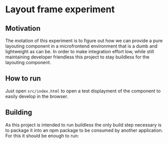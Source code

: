 # Layout frame experiment

## Motivation

The motation of this experiment is to figure out how we can provide a pure
layouting component in a microfrontend environment that is a dumb and
lightweight as can be. In order to make integration effort low, while still
maintaining developer friendless this project to stay buildless for the
layouting component.


## How to run

Just open `src/index.html` to open a test displayment of the component to easily
develop in the browser.

## Building

As this project is intended to run buildless the only build step necessary is to
package it into an npm package to be consumed by another application. For this
it should be enough to run:

``` shell

```

